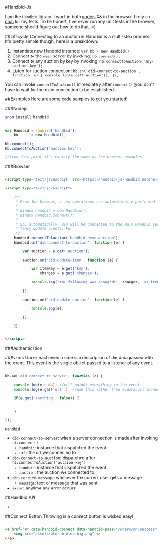#Handbid-Js

I am the `Handbid` library. I work in both [nodejs](http://nodejs.org) && in the browser. I rely on [chai](http://chaijs.com)
for my tests. To be honest, I've never run any unit tests in the browser, someone should figure out how to do that. =)

##Lifecycle
Connecting to an auction in Handbid is a multi-step process. It's pretty simple though, here is a breakdown:

1. Instantiate new Handbid instance: `var hb = new Handbid()`
1. Connect to the `main` server by invoking: `hb.connect();`
1. Connect to any auction by key by invoking: `hb.connectToAuction('any-auction-key');`
1. Listen for auction connection: `hb.on('did-connect-to-auction', function (e) { console.log(e.get('auction')); });`

You can invoke `connectToAuction()` immediately after `connect()` (you don't have to wait for the main connection to be established).

##Examples
Here are some code samples to get you started!

###Nodejs
```bash
$npm install handbid
```

```js

var Handbid = require('handbid'),
    hb      = new Handbid();

hb.connect();
hb.connectToAuction('auction key');

//from this point it's exactly the same as the browser examples.

```

###Browser
```html

<script type='text/javascript' src='https://handbid-js-handbid.netdna-ssl.com/handbid.js'></script>

<script type="text/javascript">

    /**
     * From the browser, a few operations are automatically performed for you. They are as follows:
     *
     * window.handbid = new Handbid();
     * window.handbid.connect();
     *
     * So, automatically, you will be connected to the main Handbid server. But, you will not be able to listen in on any
     * fancy update events. For
     */
    handbid.connectToAuction('handbid-demo-auction');
    handbid.on('did-connect-to-auction', function (e) {

        var auction = e.get('auction');

        auction.on('did-update-item', function (e) {

            var itemKey = e.get('key'),
                changes = e.get('changes');

            console.log('the following was changed:', changes, 'on item with key:', itemKey);

        });

        auction.on('did-update-auction', function (e) {

            console.log(e);

        });

    });


</script>

```

###Authentication


##Events
Under each event name is a description of the data passed with the event. This event is the single object passed to a
listener of any event.

```js

hb.on('did-connect-to-server', function (e) {

    console.log(e.data); //will output everything in the event
    console.log(e.get('url')); //use this rather than e.data.url because get() allows for a default value

    if(e.get('anything', false)) {


    }

});

```

`Handbid`

- `did-connect-to-server`: when a server connection is made after invoking `hb.connect()`
    - `handbid`: instance that dispatched the event
    - `url`: the url we connected to
- `did-connect-to-auction`: dispatched after `hb.connectToAuction('auction-key')`
    - `handbid`: instance that dispatched the event
    - `auction`: the auction we connected to
- `did-receive-message`: whenever the current user gets a message
    - `message`: text of message that was sent
- `error`: anytime any error occurs

##Handbid API
- `

##Connect Button
Throwing in a connect button is wicked easy!

```html

<a href="#" data-handbid-connect data-handbid-pass="/where/on/success" data-handbid-fail="/where/on/fail">
    <img src="assets/btn-hb-blue-big.png" />
</a>
```